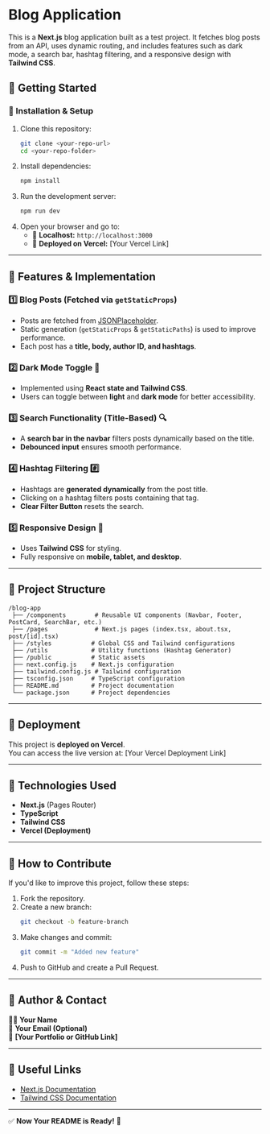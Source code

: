 # Blog Application  

This is a **Next.js** blog application built as a test project. It fetches blog posts from an API, uses dynamic routing, and includes features such as dark mode, a search bar, hashtag filtering, and a responsive design with **Tailwind CSS**.  

## 🚀 Getting Started  

### 📌 Installation & Setup  
1. Clone this repository:  
   ```sh
   git clone <your-repo-url>
   cd <your-repo-folder>
   ```  
2. Install dependencies:  
   ```sh
   npm install
   ```  
3. Run the development server:  
   ```sh
   npm run dev
   ```  
4. Open your browser and go to:  
   - 📍 **Localhost:** `http://localhost:3000`  
   - 📍 **Deployed on Vercel:** [Your Vercel Link]  

---

## 📌 Features & Implementation  

### 1️⃣ Blog Posts (Fetched via `getStaticProps`)  
- Posts are fetched from [JSONPlaceholder](https://jsonplaceholder.typicode.com/posts).  
- Static generation (`getStaticProps` & `getStaticPaths`) is used to improve performance.  
- Each post has a **title, body, author ID, and hashtags**.  

### 2️⃣ Dark Mode Toggle 🌙  
- Implemented using **React state and Tailwind CSS**.  
- Users can toggle between **light** and **dark mode** for better accessibility.  

### 3️⃣ Search Functionality (Title-Based) 🔍  
- A **search bar in the navbar** filters posts dynamically based on the title.  
- **Debounced input** ensures smooth performance.  

### 4️⃣ Hashtag Filtering #️⃣  
- Hashtags are **generated dynamically** from the post title.  
- Clicking on a hashtag filters posts containing that tag.  
- **Clear Filter Button** resets the search.  

### 5️⃣ Responsive Design 📱  
- Uses **Tailwind CSS** for styling.  
- Fully responsive on **mobile, tablet, and desktop**.  

---

## 📂 Project Structure  
```
/blog-app
 ├── /components        # Reusable UI components (Navbar, Footer, PostCard, SearchBar, etc.)
 ├── /pages             # Next.js pages (index.tsx, about.tsx, post/[id].tsx)
 ├── /styles           # Global CSS and Tailwind configurations
 ├── /utils            # Utility functions (Hashtag Generator)
 ├── /public           # Static assets
 ├── next.config.js    # Next.js configuration
 ├── tailwind.config.js # Tailwind configuration
 ├── tsconfig.json     # TypeScript configuration
 ├── README.md         # Project documentation
 └── package.json      # Project dependencies
```

---

## 📌 Deployment  
This project is **deployed on Vercel**.  
You can access the live version at: [Your Vercel Deployment Link]  

---

## 📌 Technologies Used  
- **Next.js** (Pages Router)  
- **TypeScript**  
- **Tailwind CSS**  
- **Vercel (Deployment)**  

---

## 📌 How to Contribute  
If you'd like to improve this project, follow these steps:  
1. Fork the repository.  
2. Create a new branch:  
   ```sh
   git checkout -b feature-branch
   ```  
3. Make changes and commit:  
   ```sh
   git commit -m "Added new feature"
   ```  
4. Push to GitHub and create a Pull Request.  

---

## 📌 Author & Contact  
👨‍💻 **Your Name**  
📧 **Your Email (Optional)**  
🔗 **[Your Portfolio or GitHub Link]**  

---

## 🔗 Useful Links  
- [Next.js Documentation](https://nextjs.org/docs)  
- [Tailwind CSS Documentation](https://tailwindcss.com/docs)  

---

✅ **Now Your README is Ready!** 🎉

